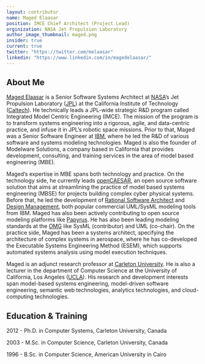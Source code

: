 ```yaml
---
layout: contributor
name: Maged Elaasar
position: IMCE Chief Architect (Project Lead)
orginization: NASA Jet Propulsion Laboratory
author_image_thumbnail: maged.png
insider: true
current: true
twitter: "https://twitter.com/melaasar"
linkedin: "https://www.linkedin.com/in/magedelaasar/"
---
```


## About Me

[Maged Elaasar](http://magedelaasar.com/) is a Senior Software Systems Architect at [NASA](https://www.nasa.gov/)’s Jet Propulsion Laboratory ([JPL](https://www.jpl.nasa.gov/)) at the California Institute of Technology ([Caltech](https://www.caltech.edu/)). He technically leads a JPL-wide strategic R&D program called Integrated Model Centric Engineering (IMCE). The mission of the program is to transform systems engineering into a rigorous, agile, and data-centric practice, and infuse it in JPL’s robotic space missions. Prior to that, Maged was a Senior Software Engineer at [IBM](https://www.ibm.com), where he led the R&D of various software and systems modeling technologies. Maged is also the founder of Modelware Solutions, a company based in California that provides development, consulting, and training services in the area of model based engineering (MBE).

Maged’s expertise in MBE spans both technology and practice. On the technology side, he currently leads [openCAESAR](https://opencaesar.github.io/), an open source software solution that aims at streamlining the practice of model based systems engineering (MBSE) for projects building complex cyber physical systems. Before that, he led the development of [Rational Software Architect](https://en.wikipedia.org/wiki/Rational_Software_Architect) and [Design Management](https://jazz.net/products/design-management/), both popular commercial UML/SysML modeling tools from IBM. Maged has also been actively contributing to open source modeling platforms like [Papyrus](https://www.eclipse.org/papyrus/). He has also been leading modeling standards at the [OMG](https://omg.org/) like SysML (contributor) and UML (co-chair). On the practice side, Maged has been a systems architect, specifying the architecture of complex systems in aerospace, where he has co-developed the Executable Systems Engineering Method (ESEM), which supports automated systems analysis using model execution techniques.

Maged is an adjunct research professor at [Carleton University](https://carleton.ca/sce/people/elaasar/). He is also a lecturer in the department of Computer Science at the University of California, Los Angeles ([UCLA](https://www.cs.ucla.edu/)). His research and development interests span model-based systems engineering, model-driven software engineering, semantic web technologies, analytics technologies, and cloud-computing technologies. 

## Education & Training

2012  - Ph.D. in Computer Systems, Carleton University, Canada

2003 - M.Sc. in Computer Science, Carleton University, Canada

1996  - B.Sc. in Computer Science, American University in Cairo